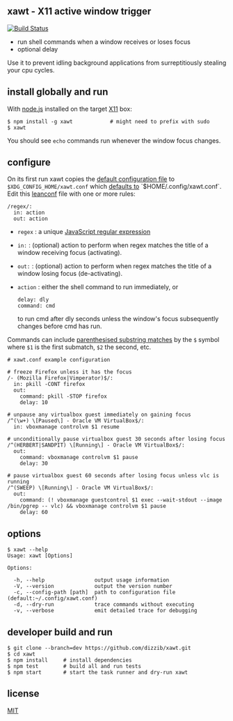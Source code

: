 ## xawt - X11 active window trigger
[![Build Status](https://travis-ci.org/dizzib/xawt.svg?branch=master)](https://travis-ci.org/dizzib/xawt)

* run shell commands when a window receives or loses focus
* optional delay

Use it to prevent idling background applications from surreptitiously
stealing your cpu cycles.

## install globally and run

With [node.js] installed on the target [X11] box:

    $ npm install -g xawt            # might need to prefix with sudo
    $ xawt

You should see `echo` commands run whenever the window focus changes.

## configure

On its first run xawt copies the [default configuration file] to
`$XDG_CONFIG_HOME/xawt.conf` which [defaults to][$XDG_CONFIG_HOME]
`$HOME/.config/xawt.conf`. Edit this [leanconf] file with one or more rules:

    /regex/:
      in: action
      out: action

* `regex` :
  a unique [JavaScript regular expression]
* `in:` :
  (optional) action to perform when regex matches the title of a window receiving focus (activating).
* `out:` :
  (optional) action to perform when regex matches the title of a window losing focus (de-activating).
* `action` :
  either the shell command to run immediately, or

      delay: dly
      command: cmd

  to run cmd after dly seconds unless the window's focus subsequently changes
  before cmd has run.

Commands can include [parenthesised substring matches] by the `$` symbol where
`$1` is the first submatch, `$2` the second, etc.

    # xawt.conf example configuration

    # freeze Firefox unless it has the focus
    /- (Mozilla Firefox|Vimperator)$/:
      in: pkill -CONT firefox
      out:
        command: pkill -STOP firefox
        delay: 10

    # unpause any virtualbox guest immediately on gaining focus
    /^(\w+) \[Paused\] - Oracle VM VirtualBox$/:
      in: vboxmanage controlvm $1 resume

    # unconditionally pause virtualbox guest 30 seconds after losing focus
    /^(HERBERT|SANDPIT) \[Running\] - Oracle VM VirtualBox$/:
      out:
        command: vboxmanage controlvm $1 pause
        delay: 30

    # pause virtualbox guest 60 seconds after losing focus unless vlc is running
    /^(SWEEP) \[Running\] - Oracle VM VirtualBox$/:
      out:
        command: (! vboxmanage guestcontrol $1 exec --wait-stdout --image /bin/pgrep -- vlc) && vboxmanage controlvm $1 pause
        delay: 60

## options

    $ xawt --help
    Usage: xawt [Options]

    Options:

      -h, --help                output usage information
      -V, --version             output the version number
      -c, --config-path [path]  path to configuration file (default:~/.config/xawt.conf)
      -d, --dry-run             trace commands without executing
      -v, --verbose             emit detailed trace for debugging

## developer build and run

    $ git clone --branch=dev https://github.com/dizzib/xawt.git
    $ cd xawt
    $ npm install     # install dependencies
    $ npm test        # build all and run tests
    $ npm start       # start the task runner and dry-run xawt

## license

[MIT](./LICENSE)

[$XDG_CONFIG_HOME]: http://standards.freedesktop.org/basedir-spec/basedir-spec-latest.html
[default configuration file]: ./app/default.conf
[leanconf]: https://github.com/dizzib/leanconf
[node.js]: http://nodejs.org
[parenthesised substring matches]: https://developer.mozilla.org/en-US/docs/Web/JavaScript/Guide/Regular_Expressions#Using_parenthesized_substring_matches
[JavaScript regular expression]: https://developer.mozilla.org/en-US/docs/Web/JavaScript/Guide/Regular_Expressions
[X11]: https://en.wikipedia.org/wiki/X_Window_System
